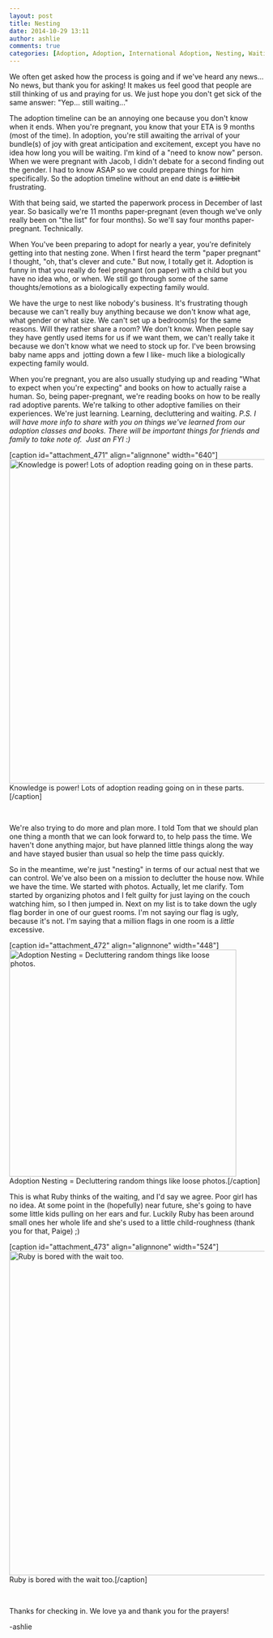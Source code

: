 ```yaml
---
layout: post
title: Nesting
date: 2014-10-29 13:11
author: ashlie
comments: true
categories: [Adoption, Adoption, International Adoption, Nesting, Waiting, Waiting]
---
```

We often get asked how the process is going and if we've heard any news... No news, but thank you for asking! It makes us feel good that people are still thinking of us and praying for us. We just hope you don't get sick of the same answer: "Yep... still waiting..."

The adoption timeline can be an annoying one because you don't know when it ends. When you're pregnant, you know that your ETA is 9 months (most of the time). In adoption, you're still awaiting the arrival of your bundle(s) of joy with great anticipation and excitement, except you have no idea how long you will be waiting. I'm kind of a "need to know now" person. When we were pregnant with Jacob, I didn't debate for a second finding out the gender. I had to know ASAP so we could prepare things for him specifically. So the adoption timeline without an end date is <del>a little bit</del> frustrating.

With that being said, we started the paperwork process in December of last year. So basically we're 11 months paper-pregnant (even though we've only really been on "the list" for four months). So we'll say four months paper-pregnant. Technically.

When You've been preparing to adopt for nearly a year, you're definitely getting into that nesting zone. When I first heard the term "paper pregnant" I thought, "oh, that's clever and cute." But now, I totally get it. Adoption is funny in that you really do feel pregnant (on paper) with a child but you have no idea who, or when. We still go through some of the same thoughts/emotions as a biologically expecting family would.

We have the urge to nest like nobody's business. It's frustrating though because we can't really buy anything because we don't know what age, what gender or what size. We can't set up a bedroom(s) for the same reasons. Will they rather share a room? We don't know. When people say they have gently used items for us if we want them, we can't really take it because we don't know what we need to stock up for. I've been browsing baby name apps and  jotting down a few I like- much like a biologically expecting family would.

When you're pregnant, you are also usually studying up and reading "What to expect when you're expecting" and books on how to actually raise a human. So, being paper-pregnant, we're reading books on how to be really rad adoptive parents. We're talking to other adoptive families on their experiences. We're just learning. Learning, decluttering and waiting. <em>P.S. I will have more info to share with you on things we've learned from our adoption classes and books. There will be important things for friends and family to take note of.  Just an FYI :) </em>

[caption id="attachment_471" align="alignnone" width="640"]<a href="http://hartgraveshaven.com/wp-content/uploads/2014/10/AdoptionBooks.jpg"><img class="size-full wp-image-471" alt="Knowledge is power! Lots of adoption reading going on in these parts." src="http://hartgraveshaven.com/wp-content/uploads/2014/10/AdoptionBooks.jpg" width="640" height="640" /></a> Knowledge is power! Lots of adoption reading going on in these parts.[/caption]

&nbsp;

We're also trying to do more and plan more. I told Tom that we should plan one thing a month that we can look forward to, to help pass the time. We haven't done anything major, but have planned little things along the way and have stayed busier than usual so help the time pass quickly.

So in the meantime, we're just "nesting" in terms of our actual nest that we can control. We've also been on a mission to declutter the house now. While we have the time. We started with photos. Actually, let me clarify. Tom started by organizing photos and I felt guilty for just laying on the couch watching him, so I then jumped in. Next on my list is to take down the ugly flag border in one of our guest rooms. I'm not saying our flag is ugly, because it's not. I'm saying that a million flags in one room is a <em>little</em> excessive.

[caption id="attachment_472" align="alignnone" width="448"]<a href="http://hartgraveshaven.com/wp-content/uploads/2014/10/IMG_2387.jpg"><img class=" wp-image-472 " alt="Adoption Nesting = Decluttering random things like loose photos. " src="http://hartgraveshaven.com/wp-content/uploads/2014/10/IMG_2387.jpg" width="448" height="448" /></a> Adoption Nesting = Decluttering random things like loose photos.[/caption]

This is what Ruby thinks of the waiting, and I'd say we agree. Poor girl has no idea. At some point in the (hopefully) near future, she's going to have some little kids pulling on her ears and fur. Luckily Ruby has been around small ones her whole life and she's used to a little child-roughness (thank you for that, Paige) ;)

[caption id="attachment_473" align="alignnone" width="524"]<a href="http://hartgraveshaven.com/wp-content/uploads/2014/10/IMG_2456.jpg"><img class="size-full wp-image-473" alt="Ruby is bored with the wait too. " src="http://hartgraveshaven.com/wp-content/uploads/2014/10/IMG_2456.jpg" width="524" height="640" /></a> Ruby is bored with the wait too.[/caption]

&nbsp;

Thanks for checking in. We love ya and thank you for the prayers!

-ashlie
